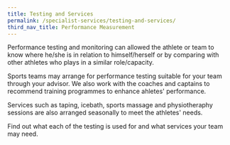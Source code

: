 ```yaml
---
title: Testing and Services
permalink: /specialist-services/testing-and-services/
third_nav_title: Performance Measurement
---
```


Performance testing and monitoring can allowed the athlete or team to know where he/she is in relation to himself/herself or by comparing with other athletes who plays in a similar role/capacity.  

Sports teams may arrange for performance testing suitable for your team through your advisor.  We also work with the coaches and captains to recommend training programmes to enhance ahletes' performance.

Services such as taping, icebath, sports massage and physiotheraphy sessions are also arranged seasonally to meet the athletes' needs.

Find out what each of the testing is used for and what services your team may need.